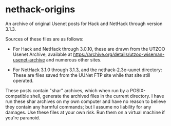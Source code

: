 # nethack-origins
An archive of original Usenet posts for Hack and NetHack through version 3.1.3.

Sources of these files are as follows:

* For Hack and NetHack through 3.0.10, these are drawn from the UTZOO Usenet Archive,
  available at https://archive.org/details/utzoo-wiseman-usenet-archive and numerous
  other sites.

* For NetHack 3.1.0 through 3.1.3, and the nethack-2.3e-uunet directory: These are files
  saved from the UUNet FTP site while that site still operated.

These posts contain "shar" archives, which when run by a POSIX-compatible shell, generate
the archived files in the current directory. I have run these shar archives on my own
computer and have no reason to believe they contain any harmful commands; but I assume no
liability for any damages. Use these files at your own risk. Run them on a virtual machine
if you're paranoid.
